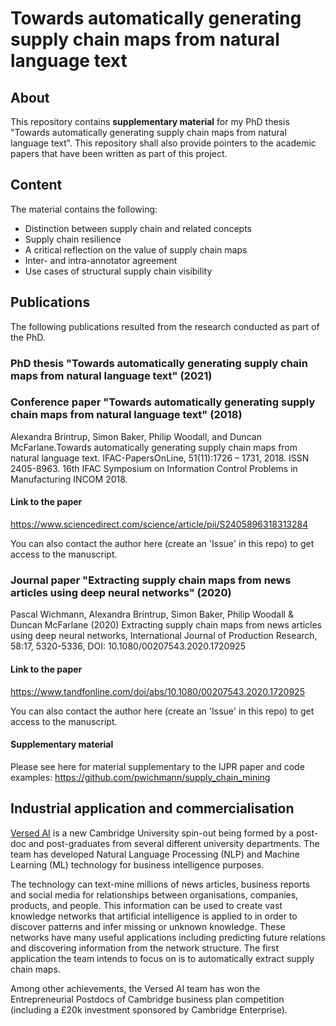 # Towards automatically generating supply chain maps from natural language text

## About 

This repository contains **supplementary material** for my PhD thesis "Towards automatically generating supply chain maps from natural language text".
This repository shall also provide pointers to the academic papers that have been written as part of this project.

## Content

The material contains the following:

* Distinction between supply chain and related concepts
* Supply chain resilience
* A critical reflection on the value of supply chain maps
* Inter- and intra-annotator agreement
* Use cases of structural supply chain visibility

## Publications

The following publications resulted from the research conducted as part of the PhD.


### PhD thesis "Towards automatically generating supply chain maps from natural language text" (2021)



### Conference paper "Towards automatically generating supply chain maps from natural language text" (2018)
Alexandra Brintrup, Simon Baker, Philip Woodall, and Duncan McFarlane.Towards automatically generating supply chain maps from natural language text. IFAC-PapersOnLine, 51(11):1726 – 1731, 2018. ISSN 2405-8963. 16th IFAC Symposium on Information Control Problems in Manufacturing INCOM 2018.


#### Link to the paper

https://www.sciencedirect.com/science/article/pii/S2405896318313284

You can also contact the author here (create an 'Issue' in this repo) to get access to the manuscript.


### Journal paper "Extracting supply chain maps from news articles using deep neural networks" (2020)

Pascal Wichmann, Alexandra Brintrup, Simon Baker, Philip Woodall & Duncan McFarlane (2020) Extracting supply chain maps from news articles using deep neural networks, International Journal of Production Research, 58:17, 5320-5336, DOI: 10.1080/00207543.2020.1720925


#### Link to the paper
https://www.tandfonline.com/doi/abs/10.1080/00207543.2020.1720925

You can also contact the author here (create an 'Issue' in this repo) to get access to the manuscript.

#### Supplementary material

Please see here for material supplementary to the IJPR paper and code examples:
https://github.com/pwichmann/supply_chain_mining

## Industrial application and commercialisation

[Versed AI](https://www.versed.ai) is a new Cambridge University spin-out being formed by a post-doc and post-graduates from several different university departments. The team has developed Natural Language Processing (NLP) and Machine Learning (ML) technology for business intelligence purposes.

The technology can text-mine millions of news articles, business reports and social media for relationships between organisations, companies, products, and people. This information can be used to create vast knowledge networks that artificial intelligence is applied to in order to discover patterns and infer missing or unknown knowledge. These networks have many useful applications including predicting future relations and discovering information from the network structure. The first application the team intends to focus on is to automatically extract supply chain maps.

Among other achievements, the Versed AI team has won the Entrepreneurial Postdocs of Cambridge business plan competition (including a £20k investment sponsored by Cambridge Enterprise).